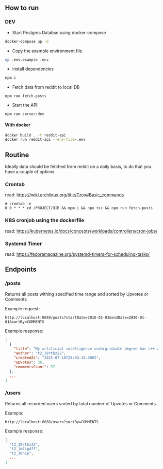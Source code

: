 ## How to run

### DEV

* Start Postgres Databse using docker-compose

```bash
docker-compose up -d
```

* Copy the example environment file

```bash
cp .env.example .env
```
* Install dependencies

```bash
npm i
```

* Fetch data from reddit to local DB

```
npm run fetch-posts
```

* Start the API

```
npm run server:dev
```

#### With docker

```bash
docker build . -t reddit-api
docker run reddit-api --env-file=.env
```

## Routine

Ideally data should be fetched from reddit on a daily basis, to do that you have a couple of options

### Crontab

read: https://wiki.archlinux.org/title/Cron#Basic_commands

```
# crontab -e
0 0 * * * cd /PROJECT/DIR && npm i && npx tsc && npm run fetch-posts
```

### K8S cronjob using the dockerfile

read: https://kubernetes.io/docs/concepts/workloads/controllers/cron-jobs/

### Systemd Timer

read: https://fedoramagazine.org/systemd-timers-for-scheduling-tasks/

## Endpoints

### /posts

Returns all posts withing specified time range and sorted by Upvotes or Comments

Example request:

```
http://localhost:8080/posts?startDate=2010-01-01&endDate=2030-01-01&sortBy=COMMENTS
```

Example response:

```json
[
  {
    "title": "My artificial intelligence undergraduate degree has c++ as the main programming language. Is this a good thing?",
    "author": "t2_39rtbz22",
    "createdAt": "2021-07-10T23:03:15.000Z",
    "upvotes": 36,
    "commentsCount": 57
  },
  ...
]
```

### /users

Returns all recorded users sorted by total number of Upvotes or Comments

Example:

```
http://localhost:8080/users?sortBy=COMMENTS
```

Example response:

```json
[
  "t2_39rtbz22",
  "t2_1m7ig4ff",
  "t2_3dncp",
  ...
]
```
